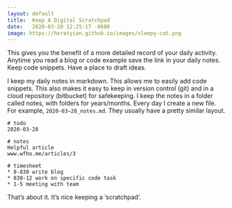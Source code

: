 ```yaml
---
layout: default
title:  Keep A Digital Scratchpad
date:   2020-03-28 12:25:17 -0600
image: https://heratyian.github.io/images/sleepy-cat.png
---
```


This gives you the benefit of a more detailed record of your daily activity. Anytime you read a blog or code example save the link in your daily notes. Keep code snippets. Have a place to draft ideas.

I keep my daily notes in markdown. This allows me to easily add code snippets. This also makes it easy to keep in version control (git) and in a cloud repository (bitbucket) for safekeeping. I keep the notes in a folder called notes, with folders for years/months. Every day I create a new file. For example, `2020-03–28_notes.md`. They usually have a pretty similar layout.

```
# todo
2020-03-28

# notes
Helpful article
www.wfho.me/articles/3

# timesheet
* 8-830 write blog
* 830-12 work on specific code task
* 1-5 meeting with team
```


That’s about it. It’s nice keeping a ‘scratchpad’.
